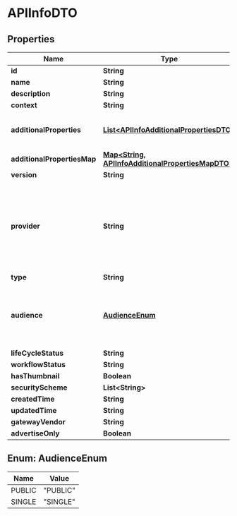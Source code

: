 

# APIInfoDTO

## Properties

Name | Type | Description | Notes
------------ | ------------- | ------------- | -------------
**id** | **String** |  |  [optional]
**name** | **String** |  |  [optional]
**description** | **String** |  |  [optional]
**context** | **String** |  |  [optional]
**additionalProperties** | [**List&lt;APIInfoAdditionalPropertiesDTO&gt;**](APIInfoAdditionalPropertiesDTO.md) | Map of custom properties of API |  [optional]
**additionalPropertiesMap** | [**Map&lt;String, APIInfoAdditionalPropertiesMapDTO&gt;**](APIInfoAdditionalPropertiesMapDTO.md) |  |  [optional]
**version** | **String** |  |  [optional]
**provider** | **String** | If the provider value is not given, the user invoking the API will be used as the provider.  |  [optional]
**type** | **String** |  |  [optional]
**audience** | [**AudienceEnum**](#AudienceEnum) | The audience of the API. Accepted values are PUBLIC, SINGLE |  [optional]
**lifeCycleStatus** | **String** |  |  [optional]
**workflowStatus** | **String** |  |  [optional]
**hasThumbnail** | **Boolean** |  |  [optional]
**securityScheme** | **List&lt;String&gt;** |  |  [optional]
**createdTime** | **String** |  |  [optional]
**updatedTime** | **String** |  |  [optional]
**gatewayVendor** | **String** |  |  [optional]
**advertiseOnly** | **Boolean** |  |  [optional]



## Enum: AudienceEnum

Name | Value
---- | -----
PUBLIC | &quot;PUBLIC&quot;
SINGLE | &quot;SINGLE&quot;



